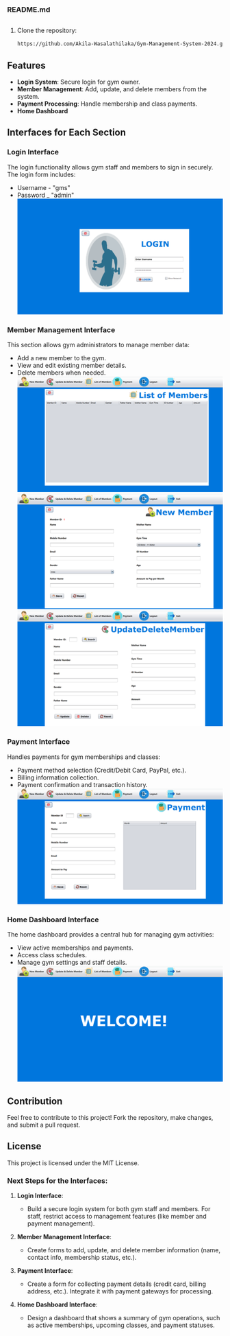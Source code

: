 ### README.md

```markdown
```

1. Clone the repository:
   ```bash
   https://github.com/Akila-Wasalathilaka/Gym-Management-System-2024.git
   ```

## Features

- **Login System**: Secure login for gym owner.
- **Member Management**: Add, update, and delete members from the system.
- **Payment Processing**: Handle membership and class payments.
- **Home Dashboard**

## Interfaces for Each Section

### Login Interface

The login functionality allows gym staff and members to sign in securely. The login form includes:
- Username - "gms"
- Password _ "admin"
 ![Alt text](interfaces/login.png)



### Member Management Interface

This section allows gym administrators to manage member data:
- Add a new member to the gym.
- View and edit existing member details.
- Delete members when needed.
   ![Alt text](interfaces/list%20of%20members.png)
   ![Alt text](interfaces/new%20member.png)
   ![Alt text](interfaces/update%20member.png)
### Payment Interface

Handles payments for gym memberships and classes:
- Payment method selection (Credit/Debit Card, PayPal, etc.).
- Billing information collection.
- Payment confirmation and transaction history.
   ![Alt text](interfaces/payments.png)
### Home Dashboard Interface

The home dashboard provides a central hub for managing gym activities:
- View active memberships and payments.
- Access class schedules.
- Manage gym settings and staff details.
   ![Alt text](interfaces/home.png)
## Contribution

Feel free to contribute to this project! Fork the repository, make changes, and submit a pull request.

## License

This project is licensed under the MIT License.


### Next Steps for the Interfaces:

1. **Login Interface**:
   - Build a secure login system for both gym staff and members. For staff, restrict access to management features (like member and payment management).
   
2. **Member Management Interface**:
   - Create forms to add, update, and delete member information (name, contact info, membership status, etc.).

3. **Payment Interface**:
   - Create a form for collecting payment details (credit card, billing address, etc.). Integrate it with payment gateways for processing.

4. **Home Dashboard Interface**:
   - Design a dashboard that shows a summary of gym operations, such as active memberships, upcoming classes, and payment statuses.

